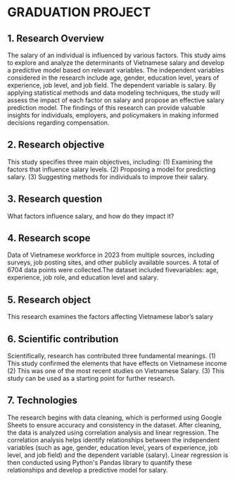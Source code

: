# GRADUATION PROJECT
## 1.	Research Overview
The salary of an individual is influenced by various factors. This study aims to explore and analyze the determinants of Vietnamese salary and develop a predictive model based on relevant variables. The independent variables considered in the research include age, gender, education level, years of experience, job level, and job field. The dependent variable is salary. By applying statistical methods and data modeling techniques, the study will assess the impact of each factor on salary and propose an effective salary prediction model. The findings of this research can provide valuable insights for individuals, employers, and policymakers in making informed decisions regarding compensation.

## 2.	Research objective
This study specifies three main objectives, including:
(1) Examining the factors that influence salary levels.
(2) Proposing a model for predicting salary.
(3) Suggesting methods for individuals to improve their salary.

## 3.	Research question
What factors influence salary, and how do they impact it?

## 4.	Research scope
Data of Vietnamese workforce in 2023 from multiple sources, including surveys, job posting sites, and other publicly available sources. A total of 6704 data points were collected.The dataset included fivevariables: age, experience, job role, and education level and salary.


## 5.	Research object
This research examines the factors affecting Vietnamese labor’s salary

## 6.	Scientific contribution
Scientifically, research has contributed three fundamental meanings.
(1) This study confirmed the elements that have effects on Vietnamese income
(2) This was one of the most recent studies on Vietnamese Salary.
(3) This study can be used as a starting point for further research.

## 7.	Technologies
The research begins with data cleaning, which is performed using Google Sheets to ensure accuracy and consistency in the dataset. After cleaning, the data is analyzed using correlation analysis and linear regression. The correlation analysis helps identify relationships between the independent variables (such as age, gender, education level, years of experience, job level, and job field) and the dependent variable (salary). Linear regression is then conducted using Python's Pandas library to quantify these relationships and develop a predictive model for salary.
